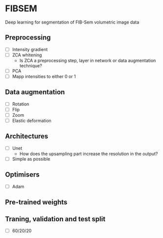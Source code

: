 # FIBSEM
Deep learning for segmentation of FIB-Sem volumetric image data

## Preprocessing
- [ ] Intensity gradient
- [ ] ZCA whitening
    - Is ZCA a preprocessing step, layer in network or data augmentation technique?
- [ ] PCA
- [ ] Mapp intensities to either 0 or 1

## Data augmentation
- [ ] Rotation
- [ ] Flip
- [ ] Zoom
- [ ] Elastic deformation

## Architectures
- [ ] Unet
    - How does the upsampling part increase the resolution in the output?
- [ ] Simple as possible

## Optimisers
- [ ] Adam

## Pre-trained weights

## Traning, validation and test split
- [ ] 60/20/20
